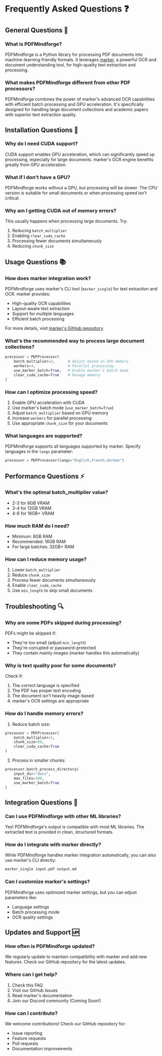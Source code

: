# Frequently Asked Questions ❓

## General Questions 🤔

### What is PDFMindforge?
PDFMindforge is a Python library for processing PDF documents into machine-learning friendly formats. It leverages [marker](https://github.com/VikParuchuri/marker), a powerful OCR and document understanding tool, for high-quality text extraction and processing.

### What makes PDFMindforge different from other PDF processors?
PDFMindforge combines the power of marker's advanced OCR capabilities with efficient batch processing and GPU acceleration. It's specifically designed for handling large document collections and academic papers with superior text extraction quality.

## Installation Questions 🔧

### Why do I need CUDA support?
CUDA support enables GPU acceleration, which can significantly speed up processing, especially for large documents. marker's OCR engine benefits greatly from GPU acceleration.

### What if I don't have a GPU?
PDFMindforge works without a GPU, but processing will be slower. The CPU version is suitable for small documents or when processing speed isn't critical.

### Why am I getting CUDA out of memory errors?
This usually happens when processing large documents. Try:
1. Reducing `batch_multiplier`
2. Enabling `clear_cuda_cache`
3. Processing fewer documents simultaneously
4. Reducing `chunk_size`

## Usage Questions 📚

### How does marker integration work?
PDFMindforge uses marker's CLI tool (`marker_single`) for text extraction and OCR. marker provides:
- High-quality OCR capabilities
- Layout-aware text extraction
- Support for multiple languages
- Efficient batch processing

For more details, visit [marker's GitHub repository](https://github.com/VikParuchuri/marker).

### What's the recommended way to process large document collections?
```python
processor = PDFProcessor(
    batch_multiplier=2,      # Adjust based on GPU memory
    workers=4,               # Parallel processing
    use_marker_batch=True,   # Enable marker's batch mode
    clear_cuda_cache=True    # Manage memory
)
```

### How can I optimize processing speed?
1. Enable GPU acceleration with CUDA
2. Use marker's batch mode (`use_marker_batch=True`)
3. Adjust `batch_multiplier` based on GPU memory
4. Increase `workers` for parallel processing
5. Use appropriate `chunk_size` for your documents

### What languages are supported?
PDFMindforge supports all languages supported by marker. Specify languages in the `langs` parameter:
```python
processor = PDFProcessor(langs="English,French,German")
```

## Performance Questions ⚡

### What's the optimal batch_multiplier value?
- 2-3 for 8GB VRAM
- 3-4 for 12GB VRAM
- 4-6 for 16GB+ VRAM

### How much RAM do I need?
- Minimum: 8GB RAM
- Recommended: 16GB RAM
- For large batches: 32GB+ RAM

### How can I reduce memory usage?
1. Lower `batch_multiplier`
2. Reduce `chunk_size`
3. Process fewer documents simultaneously
4. Enable `clear_cuda_cache`
5. Use `min_length` to skip small documents

## Troubleshooting 🔍

### Why are some PDFs skipped during processing?
PDFs might be skipped if:
- They're too small (adjust `min_length`)
- They're corrupted or password-protected
- They contain mainly images (marker handles this automatically)

### Why is text quality poor for some documents?
Check if:
1. The correct language is specified
2. The PDF has proper text encoding
3. The document isn't heavily image-based
4. marker's OCR settings are appropriate

### How do I handle memory errors?
1. Reduce batch size:
```python
processor = PDFProcessor(
    batch_multiplier=1,
    chunk_size=50,
    clear_cuda_cache=True
)
```

2. Process in smaller chunks:
```python
processor.batch_process_directory(
    input_dir="docs",
    max_files=100,
    use_marker_batch=True
)
```

## Integration Questions 🔌

### Can I use PDFMindforge with other ML libraries?
Yes! PDFMindforge's output is compatible with most ML libraries. The extracted text is provided in clean, structured formats.

### How do I integrate with marker directly?
While PDFMindforge handles marker integration automatically, you can also use marker's CLI directly:
```bash
marker_single input.pdf output.md
```

### Can I customize marker's settings?
PDFMindforge uses optimized marker settings, but you can adjust parameters like:
- Language settings
- Batch processing mode
- OCR quality settings

## Updates and Support 🆙

### How often is PDFMindforge updated?
We regularly update to maintain compatibility with marker and add new features. Check our GitHub repository for the latest updates.

### Where can I get help?
1. Check this FAQ
2. Visit our GitHub Issues
3. Read marker's documentation
4. Join our Discord community (Coming Soon!)

### How can I contribute?
We welcome contributions! Check our GitHub repository for:
- Issue reporting
- Feature requests
- Pull requests
- Documentation improvements
